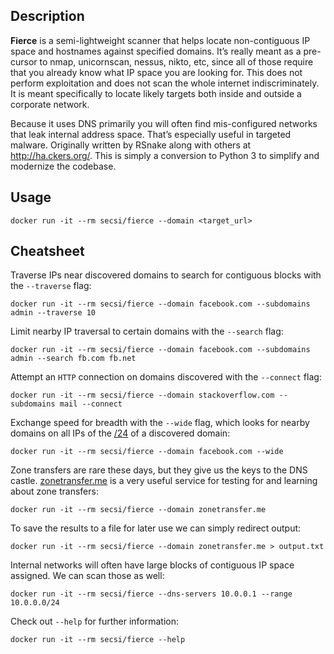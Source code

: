 ## Description

**Fierce** is a semi-lightweight scanner that helps locate non-contiguous IP space and hostnames against specified domains. It’s really meant as a pre-cursor to nmap, unicornscan, nessus, nikto, etc, since all of those require that you already know what IP space you are looking for. This does not perform exploitation and does not scan the whole internet indiscriminately. It is meant specifically to locate likely targets both inside and outside a corporate network.

Because it uses DNS primarily you will often find mis-configured networks that leak internal address space. That’s especially useful in targeted malware. Originally written by RSnake along with others at http://ha.ckers.org/. This is simply a conversion to Python 3 to simplify and modernize the codebase.

## Usage
```
docker run -it --rm secsi/fierce --domain <target_url>
```

## Cheatsheet

Traverse IPs near discovered domains to search for contiguous blocks with the
`--traverse` flag:

```
docker run -it --rm secsi/fierce --domain facebook.com --subdomains admin --traverse 10
```

Limit nearby IP traversal to certain domains with the `--search` flag:

```
docker run -it --rm secsi/fierce --domain facebook.com --subdomains admin --search fb.com fb.net
```

Attempt an `HTTP` connection on domains discovered with the `--connect` flag:

```
docker run -it --rm secsi/fierce --domain stackoverflow.com --subdomains mail --connect
```

Exchange speed for breadth with the `--wide` flag, which looks for nearby
domains on all IPs of the [/24](https://en.wikipedia.org/wiki/Classless_Inter-Domain_Routing#IPv4_CIDR_blocks)
of a discovered domain:

```
docker run -it --rm secsi/fierce --domain facebook.com --wide
```

Zone transfers are rare these days, but they give us the keys to the DNS castle.
[zonetransfer.me](https://digi.ninja/projects/zonetransferme.php) is a very
useful service for testing for and learning about zone transfers:

```
docker run -it --rm secsi/fierce --domain zonetransfer.me
```

To save the results to a file for later use we can simply redirect output:

```
docker run -it --rm secsi/fierce --domain zonetransfer.me > output.txt
```

Internal networks will often have large blocks of contiguous IP space assigned.
We can scan those as well:

```
docker run -it --rm secsi/fierce --dns-servers 10.0.0.1 --range 10.0.0.0/24
```

Check out `--help` for further information:

```
docker run -it --rm secsi/fierce --help
```